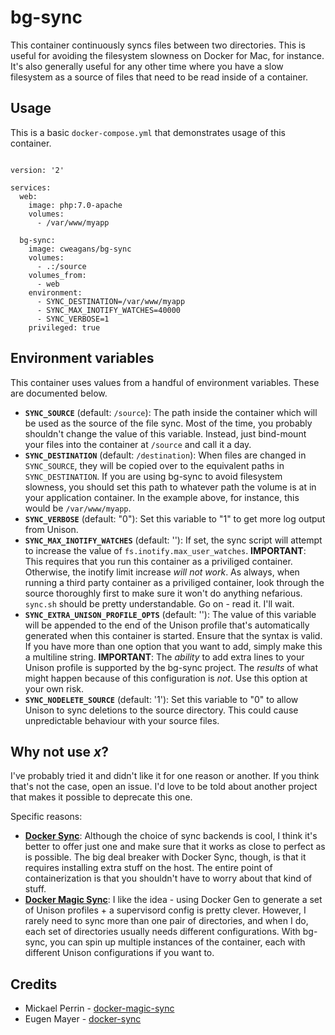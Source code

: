 # bg-sync

This container continuously syncs files between two directories. This is useful
for avoiding the filesystem slowness on Docker for Mac, for instance. It's also
generally useful for any other time where you have a slow filesystem as a source
of files that need to be read inside of a container.

## Usage

This is a basic `docker-compose.yml` that demonstrates usage of this container.

```

version: '2'

services:
  web:
    image: php:7.0-apache
    volumes:
      - /var/www/myapp

  bg-sync:
    image: cweagans/bg-sync
    volumes:
      - .:/source
    volumes_from:
      - web
    environment:
      - SYNC_DESTINATION=/var/www/myapp
      - SYNC_MAX_INOTIFY_WATCHES=40000
      - SYNC_VERBOSE=1
    privileged: true
```

## Environment variables

This container uses values from a handful of environment variables. These are
documented below.

  * **`SYNC_SOURCE`** (default: `/source`): The path inside the container which
    will be used as the source of the file sync. Most of the time, you probably
    shouldn't change the value of this variable. Instead, just bind-mount your
    files into the container at `/source` and call it a day.
  * **`SYNC_DESTINATION`** (default: `/destination`): When files are changed in
    `SYNC_SOURCE`, they will be copied over to the equivalent paths in `SYNC_DESTINATION`.
    If you are using bg-sync to avoid filesystem slowness, you should set this
    path to whatever path the volume is at in your application container. In the
    example above, for instance, this would be `/var/www/myapp`.
  * **`SYNC_VERBOSE`** (default: "0"): Set this variable to "1" to get more log
    output from Unison.
  * **`SYNC_MAX_INOTIFY_WATCHES`** (default: ''): If set, the sync script will
    attempt to increase the value of `fs.inotify.max_user_watches`. **IMPORTANT**:
    This requires that you run this container as a priviliged container. Otherwise,
    the inotify limit increase *will not work*. As always, when running a third
    party container as a priviliged container, look through the source thoroughly
    first to make sure it won't do anything nefarious. `sync.sh` should be pretty
    understandable. Go on - read it. I'll wait.
  * **`SYNC_EXTRA_UNISON_PROFILE_OPTS`** (default: ''): The value of this variable
    will be appended to the end of the Unison profile that's automatically generated
    when this container is started. Ensure that the syntax is valid. If you have
    more than one option that you want to add, simply make this a multiline string.
    **IMPORTANT**: The *ability* to add extra lines to your Unison profile is
    supported by the bg-sync project. The *results* of what might happen because
    of this configuration is *not*. Use this option at your own risk.
  * **`SYNC_NODELETE_SOURCE`** (default: '1'): Set this variable to "0" to allow
    Unison to sync deletions to the source directory. This could cause unpredictable
    behaviour with your source files.

## Why not use *x*?

I've probably tried it and didn't like it for one reason or another. If you think
that's not the case, open an issue. I'd love to be told about another project that
makes it possible to deprecate this one.

Specific reasons:

* **[Docker Sync](https://github.com/eugenmayer/docker-sync)**: Although the choice
  of sync backends is cool, I think it's better to offer just one and make sure
  that it works as close to perfect as is possible. The big deal breaker with
  Docker Sync, though, is that it requires installing extra stuff on the host.
  The entire point of containerization is that you shouldn't have to worry about
  that kind of stuff.
* **[Docker Magic Sync](https://github.com/mickaelperrin/docker-magic-sync)**:
  I like the idea - using Docker Gen to generate a set of Unison profiles + a
  supervisord config is pretty clever. However, I rarely need to sync more than
  one pair of directories, and when I do, each set of directories usually needs
  different configurations. With bg-sync, you can spin up multiple instances of
  the container, each with different Unison configurations if you want to.


## Credits

* Mickael Perrin - [docker-magic-sync](https://github.com/mickaelperrin/docker-magic-sync)
* Eugen Mayer - [docker-sync](https://github.com/eugenmayer/docker-sync)

